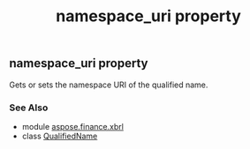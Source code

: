 ﻿---
title: namespace_uri property
second_title: Aspose.Finance for Python via .NET API References
description: 
type: docs
weight: 50
url: /python-net/aspose.finance.xbrl/qualifiedname/namespace_uri/
is_root: false
---

## namespace_uri property


Gets or sets the namespace URI of the qualified name.

### See Also
* module [aspose.finance.xbrl](../../)
* class [QualifiedName](/finance/python-net/aspose.finance.xbrl/qualifiedname)
